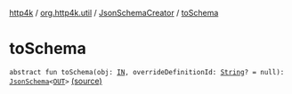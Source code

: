 [http4k](../../index.md) / [org.http4k.util](../index.md) / [JsonSchemaCreator](index.md) / [toSchema](./to-schema.md)

# toSchema

`abstract fun toSchema(obj: `[`IN`](index.md#IN)`, overrideDefinitionId: `[`String`](https://kotlinlang.org/api/latest/jvm/stdlib/kotlin/-string/index.html)`? = null): `[`JsonSchema`](../-json-schema/index.md)`<`[`OUT`](index.md#OUT)`>` [(source)](https://github.com/http4k/http4k/blob/master/http4k-contract/src/main/kotlin/org/http4k/util/JsonSchemaCreator.kt#L4)